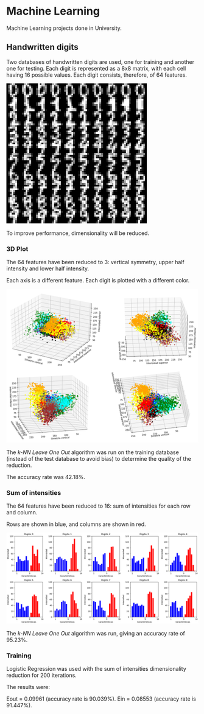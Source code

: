 # Machine Learning

Machine Learning projects done in University.

## Handwritten digits

Two databases of handwritten digits are used, one for training and another one for testing. Each digit is represented as a 8x8 matrix, with each cell having 16 possible values. Each digit consists, therefore, of 64 features.

![1](https://raw.githubusercontent.com/FedericoGarciaGarcia/MachineLearning/master/files/informe/Pictures/digitos.png)

To improve performance, dimensionality will be reduced.

### 3D Plot

The 64 features have been reduced to 3: vertical symmetry, upper half intensity and lower half intensity.

Each axis is a different feature. Each digit is plotted with a different color.

![2](https://raw.githubusercontent.com/FedericoGarciaGarcia/MachineLearning/master/files/informe/Pictures/nube3d.png)

The *k-NN Leave One Out* algorithm was run on the training database (instead of the test database to avoid bias) to determine the quality of the reduction.

The accuracy rate was 42.18%. 

### Sum of intensities

The 64 features have been reduced to 16: sum of intensities for each row and column.

Rows are shown in blue, and columns are shown in red.

![3](https://raw.githubusercontent.com/FedericoGarciaGarcia/MachineLearning/master/files/informe/Pictures/histogramas.png)

The *k-NN Leave One Out* algorithm was run, giving an accuracy rate of 95.23%. 

### Training

Logistic Regression was used with the sum of intensities dimensionality reduction for 200 iterations.

The results were:

Eout = 0.09961 (accuracy rate is 90.039%).
Ein = 0.08553 (accuracy rate is 91.447%).